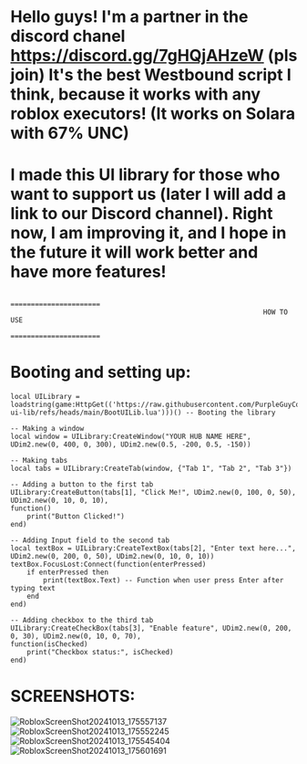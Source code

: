 Hello guys!
I'm a partner in the discord chanel https://discord.gg/7gHQjAHzeW (pls join)
It's the best Westbound script I think, because it works with any roblox executors! (It works on Solara with 67% UNC)
===

I made this UI library for those who want to support us (later I will add a link to our Discord channel). 
Right now, I am improving it, and I hope in the future it will work better and have more features!
===

                                                            ======================
                                                                  HOW TO USE
                                                            ======================
Booting and setting up:
=
```
local UILibrary = loadstring(game:HttpGet(('https://raw.githubusercontent.com/PurpleGuyCoyote/WestWare-ui-lib/refs/heads/main/BootUILib.lua')))() -- Booting the library

-- Making a window
local window = UILibrary:CreateWindow("YOUR HUB NAME HERE", UDim2.new(0, 400, 0, 300), UDim2.new(0.5, -200, 0.5, -150))

-- Making tabs
local tabs = UILibrary:CreateTab(window, {"Tab 1", "Tab 2", "Tab 3"})

-- Adding a button to the first tab
UILibrary:CreateButton(tabs[1], "Click Me!", UDim2.new(0, 100, 0, 50), UDim2.new(0, 10, 0, 10), 
function()
    print("Button Clicked!")   
end)

-- Adding Input field to the second tab
local textBox = UILibrary:CreateTextBox(tabs[2], "Enter text here...", UDim2.new(0, 200, 0, 50), UDim2.new(0, 10, 0, 10))
textBox.FocusLost:Connect(function(enterPressed)
    if enterPressed then
        print(textBox.Text) -- Function when user press Enter after typing text
    end
end)

-- Adding checkbox to the third tab
UILibrary:CreateCheckBox(tabs[3], "Enable feature", UDim2.new(0, 200, 0, 30), UDim2.new(0, 10, 0, 70),
function(isChecked)
    print("Checkbox status:", isChecked)
end)
```

SCREENSHOTS:
=
![RobloxScreenShot20241013_175557137](https://github.com/user-attachments/assets/cd30c438-49b7-459f-99fe-7457bd1f0b3f)
![RobloxScreenShot20241013_175552245](https://github.com/user-attachments/assets/6620f4d1-34f5-49cd-be08-f6dae8092204)
![RobloxScreenShot20241013_175545404](https://github.com/user-attachments/assets/9e6ac7c4-3da7-46e6-ab3c-b3e42458c11f)
![RobloxScreenShot20241013_175601691](https://github.com/user-attachments/assets/54b2fb56-3b6c-424d-9455-bf6df82e9306)
